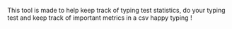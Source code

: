 This tool is made to help keep track of typing test statistics,
do your typing test and keep track of important metrics in a csv
happy typing !
